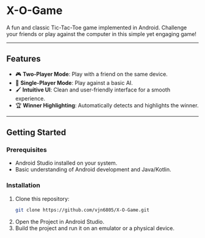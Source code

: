 # **X-O-Game**

A fun and classic Tic-Tac-Toe game implemented in Android. Challenge your friends or play against the computer in this simple yet engaging game!

---

## **Features**
- 🎮 **Two-Player Mode**: Play with a friend on the same device.
- 🤖 **Single-Player Mode**: Play against a basic AI.
- 🖌️ **Intuitive UI**: Clean and user-friendly interface for a smooth experience.
- 🏆 **Winner Highlighting**: Automatically detects and highlights the winner.

---

## **Getting Started**

### Prerequisites
- Android Studio installed on your system.
- Basic understanding of Android development and Java/Kotlin.

### Installation
1. Clone this repository:
   ```bash
   git clone https://github.com/vjn6805/X-O-Game.git
2. Open the Project in Android Studio.
3. Build the project and run it on an emulator or a physical device.
